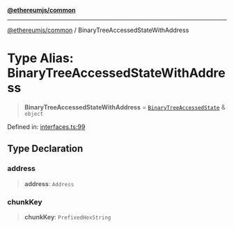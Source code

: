 [**@ethereumjs/common**](../README.md)

***

[@ethereumjs/common](../README.md) / BinaryTreeAccessedStateWithAddress

# Type Alias: BinaryTreeAccessedStateWithAddress

> **BinaryTreeAccessedStateWithAddress** = [`BinaryTreeAccessedState`](BinaryTreeAccessedState.md) & `object`

Defined in: [interfaces.ts:99](https://github.com/ethereumjs/ethereumjs-monorepo/blob/master/packages/common/src/interfaces.ts#L99)

## Type Declaration

### address

> **address**: `Address`

### chunkKey

> **chunkKey**: `PrefixedHexString`
